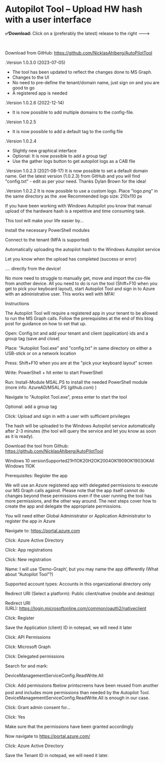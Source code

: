 # Autopilot Tool – Upload HW hash with a user interface

<P> <Strong> ✅Download: </Strong> Click on a (preferably the latest) release to the right ---> </p> <br>

Download from GitHub:
https://github.com/NicklasAhlberg/AutoPilotTool 

.Version 1.0.3.0 (2023-07-05)
- The tool has been updated to reflect the changes done to MS Graph.
- Changes to the UI
 - No need to pre-define the tenant/domain name, just sign on and you are good to go
- A registered app is needed

.Version 1.0.2.6 (2022-12-14)
- It is now possible to add multiple domains to the config-file. 

.Version 1.0.2.5
- It is now possible to add a default tag to the config file

.Version 1.0.2.4
- Slightly new graphical interface
- Optional: It is now possible to add a group tag!
- Use the gather logs button to get autopilot logs as a CAB file

.Version 1.0.2.3 (2021-08-17)
It is now possible to set a default domain name. Get the latest version (1.0.2.3) from GitHub and you will find "config.txt" - edit as per your need. Thanks Dylan Brown for the idea!

.Version 1.0.2.2
It is now possible to use a custom logo. Place "logo.png" in the same directory as the .exe
Recommended logo size: 210x110 px

If you have been working with Windows Autopilot you know that manual upload of the hardware hash is a repetitive and time consuming task. 

This tool will make your life easier by...

Install the necessary PowerShell modules

Connect to the tenant (MFA is supported)

Automatically uploading the autopilot hash to the Windows Autopilot service

Let you know when the upload has completed (success or error)

.... directly from the device! 

No more need to struggle to manually get, move and import the csv-file from another device. All you need to do is run the tool (Shift+F10 when you get to pick your keyboard layout), start Autopilot Tool and sign in to Azure with an administrative user. This works well with MFA!

Instructions

The Autopilot Tool will require a registered app in your tenant to be allowed to run the MS Graph calls. Follow the prerequisites at the end of this blog post for guidance on how to set that up.

Open: Config.txt and add your tenant and client (application) ids and a group tag (save and close)

Place: "Autopilot Tool.exe" and "config.txt" in same directory on either a USB-stick or on a network location

Press: Shift+F10 when you are at the "pick your keyboard layout" screen

Write: PowerShell + hit enter to start PowerShell

Run: Install-Module MSAL.PS to install the needed PowerShell module (more info: AzureAD/MSAL.PS (github.com) )

Navigate to "Autopilot Tool.exe", press enter to start the tool

Optional: add a group tag

Click: Upload and sign in with a user with sufficient privileges

The hash will be uploaded to the Windows Autopilot service automatically after 2-3 minutes (the tool will query the service and let you know as soon as it is ready).

Download the tool from Github:
https://github.com/NicklasAhlberg/AutoPilotTool

Windows 10 versionSupported21H1OK20H2OK2004OK1909OK1903OKAll Windows 11OK

Prerequisites: Register the app

We will use an Azure registered app with delegated permissions to execute our MS Graph calls against. Please note that the app itself cannot do changes beyond these permissions even if the user running the tool has more permissions, and the other way around. The next steps cover how to create the app and delegate the appropriate permissions.

You will need either Global Administrator or Application Administrator to register the app in Azure

Navigate to: https://portal.azure.com

Click: Azure Active Directory

Click: App registrations

Click: New registration

Name: I will use ‘Demo-Graph‘, but you may name the app differently (What about “Autopilot Tool”?)

Supported account types: Accounts in this organizational directory only

Redirect URI (Select a platform): Public client/native (mobile and desktop)

Redirect URI (URL): https://login.microsoftonline.com/common/oauth2/nativeclient

Click: Register

Save the Application (client) ID in notepad, we will need it later

Click: API Permissions

Click: Microsoft Graph

Click: Delegated permissions

Search for and mark:

DeviceManagementServiceConfig.ReadWrite.All

Click: Add permissions ❗below printscreens have been reused from another post and includes more permissions than needed by the Autopilot Tool. DeviceManagementServiceConfig.ReadWrite.All is enough in our case.

Click: Grant admin consent for…

Click: Yes

Make sure that the permissions have been granted accordingly

Now navigate to https://portal.azure.com/

Click: Azure Active Directory

Save the Tenant ID in notepad, we will need it later.
